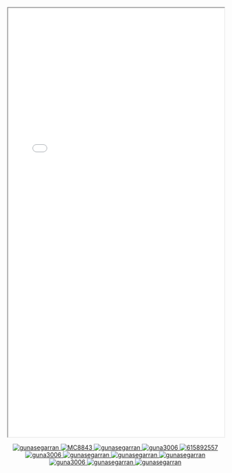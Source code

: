 <iframe src="assets/index.html" width="100%" height="1000px"></iframe>
<p align="center">
 <a href="https://gunasegarran.me" target="blank">
    <img src="https://img.shields.io/badge/gunasegarran-DC143C?style=for-the-badge&logo=gitpod&logoColor=white" alt="gunasegarran" />
</a>
<a href="https://www.thecn.com/MC8843" target="_blank">
    <img src="https://img.shields.io/badge/Course Networking-%230056D2.svg?style=for-the-badge&logo=Coursera&logoColor=white" alt="MC8843"  />
</a>
<a href="https://linkedin.com/in/gunasegarran" target="_blank">
    <img src="https://img.shields.io/badge/LinkedIn-0077B5?style=for-the-badge&logo=linkedin&logoColor=white" alt="gunasegarran"/>
</a>
<a href="https://www.hackerrank.com/profile/guna3006" target="_blank">
    <img src="https://img.shields.io/badge/-Hackerrank-2EC866?style=for-the-badge&logo=HackerRank&logoColor=white" alt="guna3006" />
</a>
<a href="https://hyperskill.org/profile/615892557" target="_blank">
    <img src="https://img.shields.io/badge/Hyperskill-000000?style=for-the-badge&logo=jetbrains&logoColor=white" alt="615892557"/>
</a>
<a href="https://www.datacamp.com/portfolio/guna3006" target="_blank">
    <img src="https://img.shields.io/badge/Datacamp-05192D?style=for-the-badge&logo=datacamp&logoColor=03E860" alt="guna3006" />
</a>
<a href="https://www.coursera.org/learner/gunasegarran" target="_blank">
    <img src="https://img.shields.io/badge/Coursera-%230056D2.svg?style=for-the-badge&logo=Coursera&logoColor=white" alt="gunasegarran"  />
    </a>
<a href="https://www.freecodecamp.org/gunasegarran" target="_blank">
    <img src="https://img.shields.io/badge/Freecodecamp-%23123.svg?&style=for-the-badge&logo=freecodecamp&logoColor=green" alt="gunasegarran"  />
</a>
<a href="https://www.cloudskillsboost.google/public_profiles/612744d5-3b9b-4026-9fd3-03836f5c5cd1" target="_blank">
    <img src="https://img.shields.io/badge/cloud skills boost-%234285F4.svg?style=for-the-badge&logo=google-cloud&logoColor=white" alt="gunasegarran"  />
</a>
<a href="https://hub.docker.com/u/guna3006" target="_blank">
    <img src="https://img.shields.io/badge/docker-%230db7ed.svg?style=for-the-badge&logo=docker&logoColor=white" alt="guna3006"  />
</a>
<a href="https://sgq.io/Vxci290" target="_blank">
    <img src="https://img.shields.io/badge/accredible-%23220052.svg?style=for-the-badge&logo=adonisjs&logoColor=white" alt="gunasegarran"  />
</a>
<a href="https://www.credly.com/users/gunasegarran-magadevan/badges" target="_blank">
    <img src="https://img.shields.io/badge/credly-%23F46800.svg?style=for-the-badge&logo=codingninjas&logoColor=white" alt="gunasegarran"  />
</a>
</p>


